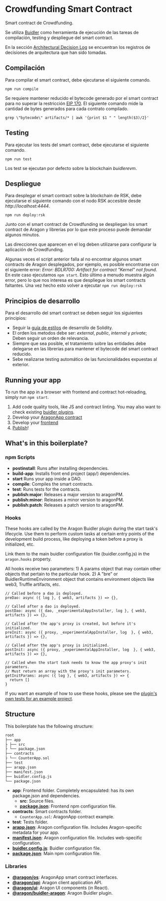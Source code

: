 # Crowdfunding Smart Contract

Smart contract de Crowdfunding.

Se utiliza [Buidler](https://buidler.dev) como herramienta de ejecución de las tareas de compilación, testing y despliegue del smart contract.

En la sección [Architectural Decision Log](docs/adr/index.md) se encuentran los registros de decisiones de arquitectura que han sido tomadas.

## Compilación

Para compilar el smart contract, debe ejecutarse el siguiente comando.

```
npm run compile
```

Se requiere mantener reducido el bytecode generado por el smart contract para no superar la restricción [EIP 170](https://github.com/ethereum/EIPs/blob/master/EIPS/eip-170.md). El siguiente comando mide la cantidad de bytes generados para cada contrato compilado.

```
grep \"bytecode\" artifacts/* | awk '{print $1 " " length($3)/2}'
```

## Testing

Para ejecutar los tests del smart contract, debe ejecutarse el siguiente comando.

```
npm run test
```

Los test se ejecutan por defecto sobre la blockchain *buidlerevm*.

## Despliegue

Para desplegar el smart contract sobre la blockchain de RSK, debe ejecutarse el siguiente comando con el nodo RSK accesible desde *http://localhost:4444*.

```
npm run deploy:rsk
```

Junto con el smart contract de Crowdfunding se despliegan los smart contract de Aragon y librerías por lo que este proceso puede demandar algunos minutos.

Las direcciones que aparecen en el log deben utilizarse para configurar la aplicación de Crowdfunding.

Algunas veces el script anterior falla al no encontrar algunos smart contracts de Aragon desplegados, por ejemplo, es posible encontrarse con el siguiente error: *Error: BDLR700: Artifact for contract "Kernel" not found.* En este caso ejecutamos ```npm start```. Esto último a menudo muestra algún error, pero lo que nos interesa es que despliegue los smart contracts faltantes. Una vez hecho esto volver a ejecutar ```npm run deploy:rsk```

## Principios de desarrollo

Para el desarrollo del smart contract se deben seguir los siguientes principios:

- Seguir la [guía de estilos](https://solidity.readthedocs.io/en/v0.6.11/style-guide.html) de desarrollo de Solidity.
- El orden los metodos debe ser: *external*, *public*, *internal* y *private*; Deben seguir un orden de relevancia.
- Siempre que sea posible, el tratamiento sobre las entidades debe delegarse en las librerías para mantener el bytecode del smart contract reducido.
- Sebe realizarse testing automático de las funcionalidades expuestas al exterior.

## Running your app

To run the app in a browser with frontend and contract hot-reloading, simply run `npm start`.

1. Add code quality tools, like JS and contract linting. You may also want to check existing [buidler plugins](https://buidler.dev/plugins/).
2. Develop your [AragonApp contract](https://hack.aragon.org/docs/aragonos-building)
3. Develop your [frontend](https://ui.aragon.org/getting-started/)
4. [Publish](https://hack.aragon.org/docs/guides-publish)!

## What's in this boilerplate?

### npm Scripts

- **postinstall**: Runs after installing dependencies.
- **build-app**: Installs front end project (app/) dependencies.
- **start** Runs your app inside a DAO.
- **compile**: Compiles the smart contracts.
- **test**: Runs tests for the contracts.
- **publish:major**: Releases a major version to aragonPM.
- **publish:minor**: Releases a minor version to aragonPM.
- **publish:patch**: Releases a patch version to aragonPM.

### Hooks

These hooks are called by the Aragon Buidler plugin during the start task's lifecycle. Use them to perform custom tasks at certain entry points of the development build process, like deploying a token before a proxy is initialized, etc.

Link them to the main buidler configuration file (buidler.config.js) in the `aragon.hooks` property.

All hooks receive two parameters: 1) A params object that may contain other objects that pertain to the particular hook. 2) A "bre" or BuidlerRuntimeEnvironment object that contains environment objects like web3, Truffle artifacts, etc.

```
// Called before a dao is deployed.
preDao: async ({ log }, { web3, artifacts }) => {},

// Called after a dao is deployed.
postDao: async ({ dao, _experimentalAppInstaller, log }, { web3, artifacts }) => {},

// Called after the app's proxy is created, but before it's initialized.
preInit: async ({ proxy, _experimentalAppInstaller, log  }, { web3, artifacts }) => {},

// Called after the app's proxy is initialized.
postInit: async ({ proxy, _experimentalAppInstaller, log  }, { web3, artifacts }) => {},

// Called when the start task needs to know the app proxy's init parameters.
// Must return an array with the proxy's init parameters.
getInitParams: async ({ log }, { web3, artifacts }) => {
  return []
}
```

If you want an example of how to use these hooks, please see the [plugin's own tests for an example project](https://github.com/aragon/buidler-aragon/blob/master/test/projects/token-wrapper/scripts/hooks.js).

## Structure

This boilerplate has the following structure:

```md
root
├── app
├ ├── src
├ └── package.json
├── contracts
├ └── CounterApp.sol
├── test
├── arapp.json
├── manifest.json
├── buidler.config.js
└── package.json
```

- **app**: Frontend folder. Completely encapsulated: has its own package.json and dependencies.
  - **src**: Source files.
  - [**package.json**](https://docs.npmjs.com/creating-a-package-json-file): Frontend npm configuration file.
- **contracts**: Smart contracts folder.
  - `CounterApp.sol`: AragonApp contract example.
- **test**: Tests folder.
- [**arapp.json**](https://hack.aragon.org/docs/cli-global-confg#the-arappjson-file): Aragon configuration file. Includes Aragon-specific metadata for your app.
- [**manifest.json**](https://hack.aragon.org/docs/cli-global-confg#the-manifestjson-file): Aragon configuration file. Includes web-specific configuration.
- [**buidler.config.js**](https://buidler.dev/config/): Buidler configuration file.
- [**package.json**](https://docs.npmjs.com/creating-a-package-json-file): Main npm configuration file.

### Libraries

- [**@aragon/os**](https://github.com/aragon/aragonos): AragonApp smart contract interfaces.
- [**@aragon/api**](https://github.com/aragon/aragon.js/tree/master/packages/aragon-api): Aragon client application API.
- [**@aragon/ui**](https://github.com/aragon/aragon-ui): Aragon UI components (in React).
- [**@aragon/buidler-aragon**](https://github.com/aragon/buidler-aragon): Aragon Buidler plugin.